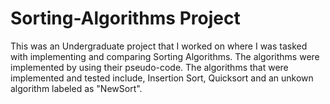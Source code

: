 # Sorting-Algorithms Project

This was an Undergraduate project that I worked on where I was tasked with implementing and comparing Sorting Algorithms. The algorithms were implemented by using their pseudo-code.
The algorithms that were implemented and tested include, Insertion Sort, Quicksort and an unkown algorithm labeled as "NewSort".
